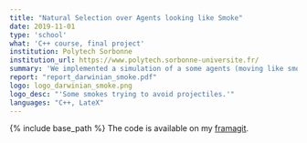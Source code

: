 ```yaml
---
title: "Natural Selection over Agents looking like Smoke"
date: 2019-11-01
type: 'school'
what: 'C++ course, final project'
institution: Polytech Sorbonne
institution_url: https://www.polytech.sorbonne-universite.fr/
summary: 'We implemented a simulation of a some agents (moving like smoke) in competition within a hostile environment, with reproduction and mutations, in order to observe the effects of natural selection.'
report: "report_darwinian_smoke.pdf"
logo: logo_darwinian_smoke.png
logo_desc: "'Some smokes trying to avoid projectiles.'"
languages: "C++, LateX"
---
```

{% include base_path %}
The code is available on my [framagit](https://framagit.org/Acquilles/darwiniansmoke).
